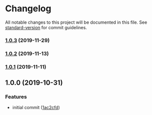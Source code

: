 # Changelog

All notable changes to this project will be documented in this file. See [standard-version](https://github.com/conventional-changelog/standard-version) for commit guidelines.

### [1.0.3](https://github.com/rickkky/combine-class-names/compare/v1.0.2...v1.0.3) (2019-11-29)

### [1.0.2](https://github.com/rickkky/combine-class-names/compare/v1.0.1...v1.0.2) (2019-11-13)

### [1.0.1](https://github.com/rickkky/combine-class-names/compare/v1.0.0...v1.0.1) (2019-11-11)

## 1.0.0 (2019-10-31)


### Features

* initial commit ([1ac2cfd](https://github.com/rickkky/combine-class-names/commit/1ac2cfde4fedcfa61532b1fb9275530589eb18d9))
